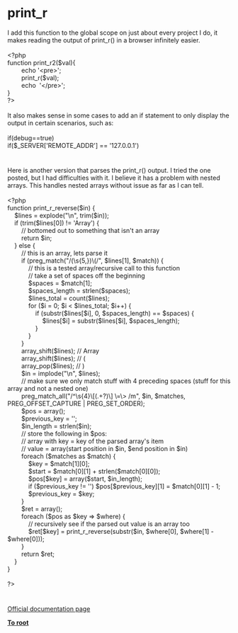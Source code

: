 # print_r




<div class="phpcode"><span class="html">
I add this function to the global scope on just about every project I do, it makes reading the output of print_r() in a browser infinitely easier.<br><br><span class="default">&lt;?php<br></span><span class="keyword">function </span><span class="default">print_r2</span><span class="keyword">(</span><span class="default">$val</span><span class="keyword">){<br>&#xA0; &#xA0; &#xA0; &#xA0; echo </span><span class="string">&apos;&lt;pre&gt;&apos;</span><span class="keyword">;<br>&#xA0; &#xA0; &#xA0; &#xA0; </span><span class="default">print_r</span><span class="keyword">(</span><span class="default">$val</span><span class="keyword">);<br>&#xA0; &#xA0; &#xA0; &#xA0; echo&#xA0; </span><span class="string">&apos;&lt;/pre&gt;&apos;</span><span class="keyword">;<br>}<br></span><span class="default">?&gt;<br></span><br>It also makes sense in some cases to add an if statement to only display the output in certain scenarios, such as:<br><br>if(debug==true)<br>if($_SERVER[&apos;REMOTE_ADDR&apos;] == &apos;127.0.0.1&apos;)</span>
</div>
  

#


<div class="phpcode"><span class="html">
Here is another version that parses the print_r() output. I tried the one posted, but I had difficulties with it. I believe it has a problem with nested arrays. This handles nested arrays without issue as far as I can tell. 
<br>
<br><span class="default">&lt;?php
<br></span><span class="keyword">function </span><span class="default">print_r_reverse</span><span class="keyword">(</span><span class="default">$in</span><span class="keyword">) {
<br>&#xA0; &#xA0; </span><span class="default">$lines </span><span class="keyword">= </span><span class="default">explode</span><span class="keyword">(</span><span class="string">&quot;\n&quot;</span><span class="keyword">, </span><span class="default">trim</span><span class="keyword">(</span><span class="default">$in</span><span class="keyword">));
<br>&#xA0; &#xA0; if (</span><span class="default">trim</span><span class="keyword">(</span><span class="default">$lines</span><span class="keyword">[</span><span class="default">0</span><span class="keyword">]) != </span><span class="string">&apos;Array&apos;</span><span class="keyword">) {
<br>&#xA0; &#xA0; &#xA0; &#xA0; </span><span class="comment">// bottomed out to something that isn&apos;t an array
<br>&#xA0; &#xA0; &#xA0; &#xA0; </span><span class="keyword">return </span><span class="default">$in</span><span class="keyword">;
<br>&#xA0; &#xA0; } else {
<br>&#xA0; &#xA0; &#xA0; &#xA0; </span><span class="comment">// this is an array, lets parse it
<br>&#xA0; &#xA0; &#xA0; &#xA0; </span><span class="keyword">if (</span><span class="default">preg_match</span><span class="keyword">(</span><span class="string">&quot;/(\s{5,})\(/&quot;</span><span class="keyword">, </span><span class="default">$lines</span><span class="keyword">[</span><span class="default">1</span><span class="keyword">], </span><span class="default">$match</span><span class="keyword">)) {
<br>&#xA0; &#xA0; &#xA0; &#xA0; &#xA0; &#xA0; </span><span class="comment">// this is a tested array/recursive call to this function
<br>&#xA0; &#xA0; &#xA0; &#xA0; &#xA0; &#xA0; // take a set of spaces off the beginning
<br>&#xA0; &#xA0; &#xA0; &#xA0; &#xA0; &#xA0; </span><span class="default">$spaces </span><span class="keyword">= </span><span class="default">$match</span><span class="keyword">[</span><span class="default">1</span><span class="keyword">];
<br>&#xA0; &#xA0; &#xA0; &#xA0; &#xA0; &#xA0; </span><span class="default">$spaces_length </span><span class="keyword">= </span><span class="default">strlen</span><span class="keyword">(</span><span class="default">$spaces</span><span class="keyword">);
<br>&#xA0; &#xA0; &#xA0; &#xA0; &#xA0; &#xA0; </span><span class="default">$lines_total </span><span class="keyword">= </span><span class="default">count</span><span class="keyword">(</span><span class="default">$lines</span><span class="keyword">);
<br>&#xA0; &#xA0; &#xA0; &#xA0; &#xA0; &#xA0; for (</span><span class="default">$i </span><span class="keyword">= </span><span class="default">0</span><span class="keyword">; </span><span class="default">$i </span><span class="keyword">&lt; </span><span class="default">$lines_total</span><span class="keyword">; </span><span class="default">$i</span><span class="keyword">++) {
<br>&#xA0; &#xA0; &#xA0; &#xA0; &#xA0; &#xA0; &#xA0; &#xA0; if (</span><span class="default">substr</span><span class="keyword">(</span><span class="default">$lines</span><span class="keyword">[</span><span class="default">$i</span><span class="keyword">], </span><span class="default">0</span><span class="keyword">, </span><span class="default">$spaces_length</span><span class="keyword">) == </span><span class="default">$spaces</span><span class="keyword">) {
<br>&#xA0; &#xA0; &#xA0; &#xA0; &#xA0; &#xA0; &#xA0; &#xA0; &#xA0; &#xA0; </span><span class="default">$lines</span><span class="keyword">[</span><span class="default">$i</span><span class="keyword">] = </span><span class="default">substr</span><span class="keyword">(</span><span class="default">$lines</span><span class="keyword">[</span><span class="default">$i</span><span class="keyword">], </span><span class="default">$spaces_length</span><span class="keyword">);
<br>&#xA0; &#xA0; &#xA0; &#xA0; &#xA0; &#xA0; &#xA0; &#xA0; }
<br>&#xA0; &#xA0; &#xA0; &#xA0; &#xA0; &#xA0; }
<br>&#xA0; &#xA0; &#xA0; &#xA0; }
<br>&#xA0; &#xA0; &#xA0; &#xA0; </span><span class="default">array_shift</span><span class="keyword">(</span><span class="default">$lines</span><span class="keyword">); </span><span class="comment">// Array
<br>&#xA0; &#xA0; &#xA0; &#xA0; </span><span class="default">array_shift</span><span class="keyword">(</span><span class="default">$lines</span><span class="keyword">); </span><span class="comment">// (
<br>&#xA0; &#xA0; &#xA0; &#xA0; </span><span class="default">array_pop</span><span class="keyword">(</span><span class="default">$lines</span><span class="keyword">); </span><span class="comment">// )
<br>&#xA0; &#xA0; &#xA0; &#xA0; </span><span class="default">$in </span><span class="keyword">= </span><span class="default">implode</span><span class="keyword">(</span><span class="string">&quot;\n&quot;</span><span class="keyword">, </span><span class="default">$lines</span><span class="keyword">);
<br>&#xA0; &#xA0; &#xA0; &#xA0; </span><span class="comment">// make sure we only match stuff with 4 preceding spaces (stuff for this array and not a nested one)
<br>&#xA0; &#xA0; &#xA0; &#xA0; </span><span class="default">preg_match_all</span><span class="keyword">(</span><span class="string">&quot;/^\s{4}\[(.+?)\] \=\&gt; /m&quot;</span><span class="keyword">, </span><span class="default">$in</span><span class="keyword">, </span><span class="default">$matches</span><span class="keyword">, </span><span class="default">PREG_OFFSET_CAPTURE </span><span class="keyword">| </span><span class="default">PREG_SET_ORDER</span><span class="keyword">);
<br>&#xA0; &#xA0; &#xA0; &#xA0; </span><span class="default">$pos </span><span class="keyword">= array();
<br>&#xA0; &#xA0; &#xA0; &#xA0; </span><span class="default">$previous_key </span><span class="keyword">= </span><span class="string">&apos;&apos;</span><span class="keyword">;
<br>&#xA0; &#xA0; &#xA0; &#xA0; </span><span class="default">$in_length </span><span class="keyword">= </span><span class="default">strlen</span><span class="keyword">(</span><span class="default">$in</span><span class="keyword">);
<br>&#xA0; &#xA0; &#xA0; &#xA0; </span><span class="comment">// store the following in $pos:
<br>&#xA0; &#xA0; &#xA0; &#xA0; // array with key = key of the parsed array&apos;s item
<br>&#xA0; &#xA0; &#xA0; &#xA0; // value = array(start position in $in, $end position in $in)
<br>&#xA0; &#xA0; &#xA0; &#xA0; </span><span class="keyword">foreach (</span><span class="default">$matches </span><span class="keyword">as </span><span class="default">$match</span><span class="keyword">) {
<br>&#xA0; &#xA0; &#xA0; &#xA0; &#xA0; &#xA0; </span><span class="default">$key </span><span class="keyword">= </span><span class="default">$match</span><span class="keyword">[</span><span class="default">1</span><span class="keyword">][</span><span class="default">0</span><span class="keyword">];
<br>&#xA0; &#xA0; &#xA0; &#xA0; &#xA0; &#xA0; </span><span class="default">$start </span><span class="keyword">= </span><span class="default">$match</span><span class="keyword">[</span><span class="default">0</span><span class="keyword">][</span><span class="default">1</span><span class="keyword">] + </span><span class="default">strlen</span><span class="keyword">(</span><span class="default">$match</span><span class="keyword">[</span><span class="default">0</span><span class="keyword">][</span><span class="default">0</span><span class="keyword">]);
<br>&#xA0; &#xA0; &#xA0; &#xA0; &#xA0; &#xA0; </span><span class="default">$pos</span><span class="keyword">[</span><span class="default">$key</span><span class="keyword">] = array(</span><span class="default">$start</span><span class="keyword">, </span><span class="default">$in_length</span><span class="keyword">);
<br>&#xA0; &#xA0; &#xA0; &#xA0; &#xA0; &#xA0; if (</span><span class="default">$previous_key </span><span class="keyword">!= </span><span class="string">&apos;&apos;</span><span class="keyword">) </span><span class="default">$pos</span><span class="keyword">[</span><span class="default">$previous_key</span><span class="keyword">][</span><span class="default">1</span><span class="keyword">] = </span><span class="default">$match</span><span class="keyword">[</span><span class="default">0</span><span class="keyword">][</span><span class="default">1</span><span class="keyword">] - </span><span class="default">1</span><span class="keyword">;
<br>&#xA0; &#xA0; &#xA0; &#xA0; &#xA0; &#xA0; </span><span class="default">$previous_key </span><span class="keyword">= </span><span class="default">$key</span><span class="keyword">;
<br>&#xA0; &#xA0; &#xA0; &#xA0; }
<br>&#xA0; &#xA0; &#xA0; &#xA0; </span><span class="default">$ret </span><span class="keyword">= array();
<br>&#xA0; &#xA0; &#xA0; &#xA0; foreach (</span><span class="default">$pos </span><span class="keyword">as </span><span class="default">$key </span><span class="keyword">=&gt; </span><span class="default">$where</span><span class="keyword">) {
<br>&#xA0; &#xA0; &#xA0; &#xA0; &#xA0; &#xA0; </span><span class="comment">// recursively see if the parsed out value is an array too
<br>&#xA0; &#xA0; &#xA0; &#xA0; &#xA0; &#xA0; </span><span class="default">$ret</span><span class="keyword">[</span><span class="default">$key</span><span class="keyword">] = </span><span class="default">print_r_reverse</span><span class="keyword">(</span><span class="default">substr</span><span class="keyword">(</span><span class="default">$in</span><span class="keyword">, </span><span class="default">$where</span><span class="keyword">[</span><span class="default">0</span><span class="keyword">], </span><span class="default">$where</span><span class="keyword">[</span><span class="default">1</span><span class="keyword">] - </span><span class="default">$where</span><span class="keyword">[</span><span class="default">0</span><span class="keyword">]));
<br>&#xA0; &#xA0; &#xA0; &#xA0; }
<br>&#xA0; &#xA0; &#xA0; &#xA0; return </span><span class="default">$ret</span><span class="keyword">;
<br>&#xA0; &#xA0; }
<br>}
<br>
<br></span><span class="default">?&gt;</span>
</span>
</div>
  

#

[Official documentation page](https://www.php.net/manual/en/function.print-r.php)

**[To root](/README.md)**